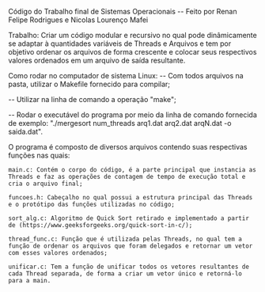 Código do Trabalho final de Sistemas Operacionais -- Feito por Renan Felipe Rodrigues e Nicolas Lourenço Mafei

Trabalho: Criar um código modular e recursivo no qual pode dinâmicamente se adaptar à quantidades variáveis de Threads e Arquivos e tem por objetivo ordenar os arquivos de forma crescente e colocar seus respectivos valores ordenados em um arquivo de saída resultante.

Como rodar no computador de sistema Linux:
 -- Com todos arquivos na pasta, utilizar o Makefile fornecido para compilar;

 -- Utilizar na linha de comando a operação "make";

 -- Rodar o executável do programa por meio da linha de comando fornecida de exemplo: 
 "./mergesort num_threads arq1.dat arq2.dat arqN.dat -o saida.dat".

O programa é composto de diversos arquivos contendo suas respectivas funções nas quais:

    main.c: Contém o corpo do código, é a parte principal que instancia as Threads e faz as operações de contagem de tempo de execução total e cria o arquivo final;

    funcoes.h: Cabeçalho no qual possui a estrutura principal das Threads e o protótipo das funções utilizadas no código;

    sort_alg.c: Algoritmo de Quick Sort retirado e implementado a partir de (https://www.geeksforgeeks.org/quick-sort-in-c/);

    thread_func.c: Função que é utilizada pelas Threads, no qual tem a função de ordenar os arquivos que foram delegados e retornar um vetor com esses valores ordenados;
    
    unificar.c: Tem a função de unificar todos os vetores resultantes de cada Thread separada, de forma a criar um vetor único e retorná-lo para a main.